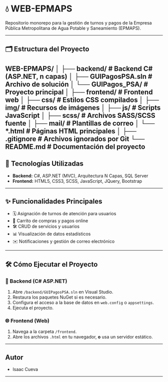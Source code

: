 # 💧 WEB-EPMAPS

Repositorio monorepo para la gestión de turnos y pagos de la Empresa Pública Metropolitana de Agua Potable y Saneamiento (EPMAPS).

---

## 🗂️ Estructura del Proyecto
WEB-EPMAPS/
│
├── backend/                 # Backend C# (ASP.NET, n capas)
│   ├── GUIPagosPSA.sln     # Archivo de solución
│   └── GUIPagos_PSA/       # Proyecto principal
│
├── frontend/               # Frontend web
│   ├── css/               # Estilos CSS compilados
│   ├── img/               # Recursos de imágenes
│   ├── js/                # Scripts JavaScript
│   ├── scss/              # Archivos SASS/SCSS fuente
│   ├── mail/              # Plantillas de correo
│   └── *.html             # Páginas HTML principales
│
├── .gitignore             # Archivos ignorados por Git
└── README.md              # Documentación del proyecto
---

## 🚀 Tecnologías Utilizadas

- **Backend:** C#, ASP.NET (MVC), Arquitectura N Capas, SQL Server
- **Frontend:** HTML5, CSS3, SCSS, JavaScript, JQuery, Bootstrap

---

## ✨ Funcionalidades Principales

- 🗓️ Asignación de turnos de atención para usuarios
- 🛒 Carrito de compras y pagos online
- 🛠️ CRUD de servicios y usuarios
- 📊 Visualización de datos estadísticos
- ✉️ Notificaciones y gestión de correo electrónico

---

## 🛠️ Cómo Ejecutar el Proyecto

### 🎯 Backend (C# ASP.NET)
1. Abre `/backend/GUIPagosPSA.sln` en Visual Studio.
2. Restaura los paquetes NuGet si es necesario.
3. Configura el acceso a la base de datos en `web.config` o `appsettings`.
4. Ejecuta el proyecto.

### 🌐 Frontend (Web)
1. Navega a la carpeta `/frontend`.
2. Abre los archivos `.html` en tu navegador, **o** usa un servidor estático.

---

## Autor

- Isaac Cueva  

---
